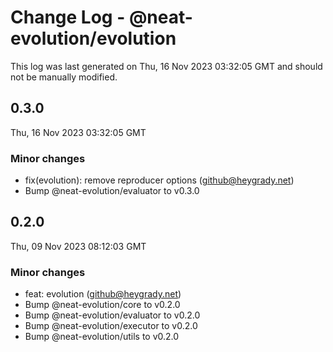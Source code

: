# Change Log - @neat-evolution/evolution

This log was last generated on Thu, 16 Nov 2023 03:32:05 GMT and should not be manually modified.

<!-- Start content -->

## 0.3.0

Thu, 16 Nov 2023 03:32:05 GMT

### Minor changes

- fix(evolution): remove reproducer options (github@heygrady.net)
- Bump @neat-evolution/evaluator to v0.3.0

## 0.2.0

Thu, 09 Nov 2023 08:12:03 GMT

### Minor changes

- feat: evolution (github@heygrady.net)
- Bump @neat-evolution/core to v0.2.0
- Bump @neat-evolution/evaluator to v0.2.0
- Bump @neat-evolution/executor to v0.2.0
- Bump @neat-evolution/utils to v0.2.0
